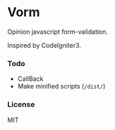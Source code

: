 # Vorm

Opinion javascript form-validation.

Inspired by CodeIgniter3.

### Todo

- CallBack
- Make minified scripts (`/dist/`)

### License

MIT
